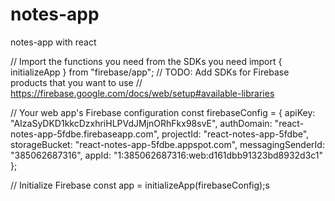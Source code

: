 # notes-app
 notes-app with react


// Import the functions you need from the SDKs you need
import { initializeApp } from "firebase/app";
// TODO: Add SDKs for Firebase products that you want to use
// https://firebase.google.com/docs/web/setup#available-libraries

// Your web app's Firebase configuration
const firebaseConfig = {
  apiKey: "AIzaSyDKD1kkcDzxhriHLPVdJMjnORhFkx98svE",
  authDomain: "react-notes-app-5fdbe.firebaseapp.com",
  projectId: "react-notes-app-5fdbe",
  storageBucket: "react-notes-app-5fdbe.appspot.com",
  messagingSenderId: "385062687316",
  appId: "1:385062687316:web:d161dbb91323bd8932d3c1"
};

// Initialize Firebase
const app = initializeApp(firebaseConfig);s